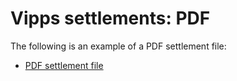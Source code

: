 <!-- START_METADATA
---
title: PDF
hide_table_of_contents: true
pagination_next: null
pagination_prev: null
---
END_METADATA -->

# Vipps settlements: PDF

The following is an example of a PDF settlement file:

* [PDF settlement file](/downloads/settlements/pdf/Vipps-oppgj%C3%B8rsrapport-16655-2018-09-23.pdf)
